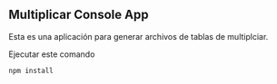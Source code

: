 ## Multiplicar Console App

Esta es una aplicación para generar archivos de tablas de multiplciar.

Ejecutar este comando

```
npm install
```